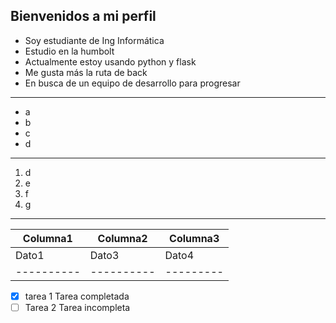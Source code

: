## **Bienvenidos a mi perfil**

- Soy estudiante de Ing Informática
- Estudio en la humbolt
- Actualmente estoy usando python y flask
- Me gusta más la ruta de back
- En busca de un equipo de desarrollo para progresar
---

* a
* b
* c
* d
***


1. d
2. e
3. f
4. g 
___

| Columna1 | Columna2 | Columna3|
|----------|----------|---------|
| Dato1    | Dato3    | Dato4   |
|----------|----------|---------|

- [x] tarea 1 Tarea completada
- [ ] Tarea 2 Tarea incompleta

<!--
**silvaanthony2005/silvaanthony2005** is a ✨ _special_ ✨ repository because its `README.md` (this file) appears on your GitHub profile.

Here are some ideas to get you started:

- 🔭 I’m currently working on ...
- 🌱 I’m currently learning ...
- 👯 I’m looking to collaborate on ...
- 🤔 I’m looking for help with ...
- 💬 Ask me about ...
- 📫 How to reach me: ...
- 😄 Pronouns: ...
- ⚡ Fun fact: ...
-->
